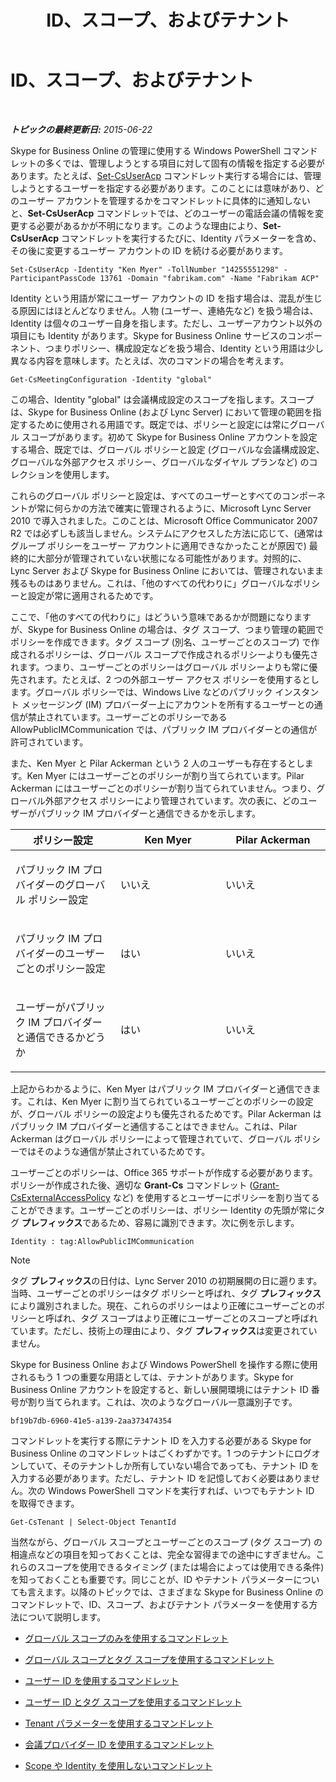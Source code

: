 ﻿---
title: ID、スコープ、およびテナント
TOCTitle: ID、スコープ、およびテナント
ms:assetid: 7cfa194a-2d01-4370-9b48-ee13ff597fa5
ms:mtpsurl: https://technet.microsoft.com/ja-jp/library/Dn362819(v=OCS.15)
ms:contentKeyID: 56270108
ms.date: 06/02/2017
mtps_version: v=OCS.15
ms.translationtype: HT
---

# ID、スコープ、およびテナント

 

_**トピックの最終更新日:** 2015-06-22_

Skype for Business Online の管理に使用する Windows PowerShell コマンドレットの多くでは、管理しようとする項目に対して固有の情報を指定する必要があります。たとえば、[Set-CsUserAcp](https://docs.microsoft.com/en-us/powershell/module/skype/Set-CsUserAcp) コマンドレット実行する場合には、管理しようとするユーザーを指定する必要があります。このことには意味があり、どのユーザー アカウントを管理するかをコマンドレットに具体的に通知しないと、**Set-CsUserAcp** コマンドレットでは、どのユーザーの電話会議の情報を変更する必要があるかが不明になります。このような理由により、**Set-CsUserAcp** コマンドレットを実行するたびに、Identity パラメーターを含め、その後に変更するユーザー アカウントの ID を続ける必要があります。

    Set-CsUserAcp -Identity "Ken Myer" -TollNumber "14255551298" -ParticipantPassCode 13761 -Domain "fabrikam.com" -Name "Fabrikam ACP"

Identity という用語が常にユーザー アカウントの ID を指す場合は、混乱が生じる原因にはほとんどなりません。人物 (ユーザー、連絡先など) を扱う場合は、Identity は個々のユーザー自身を指します。ただし、ユーザーアカウント以外の項目にも Identity があります。Skype for Business Online サービスのコンポーネント、つまりポリシー、構成設定などを扱う場合、Identity という用語は少し異なる内容を意味します。たとえば、次のコマンドの場合を考えます。

    Get-CsMeetingConfiguration -Identity "global"

この場合、Identity "global" は会議構成設定のスコープを指します。スコープは、Skype for Business Online (および Lync Server) において管理の範囲を指定するために使用される用語です。既定では、ポリシーと設定には常にグローバル スコープがあります。初めて Skype for Business Online アカウントを設定する場合、既定では、グローバル ポリシーと設定 (グローバルな会議構成設定、グローバルな外部アクセス ポリシー、グローバルなダイヤル プランなど) のコレクションを使用します。

これらのグローバル ポリシーと設定は、すべてのユーザーとすべてのコンポーネントが常に何らかの方法で確実に管理されるように、Microsoft Lync Server 2010 で導入されました。このことは、Microsoft Office Communicator 2007 R2 では必ずしも該当しません。システムにアクセスした方法に応じて、(通常はグループ ポリシーをユーザー アカウントに適用できなかったことが原因で) 最終的に大部分が管理されていない状態になる可能性があります。対照的に、Lync Server および Skype for Business Online においては、管理されないまま残るものはありません。これは、「他のすべての代わりに」グローバルなポリシーと設定が常に適用されるためです。

ここで、「他のすべての代わりに」はどういう意味であるかが問題になりますが、Skype for Business Online の場合は、タグ スコープ、つまり管理の範囲でポリシーを作成できます。タグ スコープ (別名、ユーザーごとのスコープ) で作成されるポリシーは、グローバル スコープで作成されるポリシーよりも優先されます。つまり、ユーザーごとのポリシーはグローバル ポリシーよりも常に優先されます。たとえば、2 つの外部ユーザー アクセス ポリシーを使用するとします。グローバル ポリシーでは、Windows Live などのパブリック インスタント メッセージング (IM) プロバーダー上にアカウントを所有するユーザーとの通信が禁止されています。ユーザーごとのポリシーである AllowPublicIMCommunication では、パブリック IM プロバイダーとの通信が許可されています。

また、Ken Myer と Pilar Ackerman という 2 人のユーザーも存在するとします。Ken Myer にはユーザーごとのポリシーが割り当てられています。Pilar Ackerman にはユーザーごとのポリシーが割り当てられていません。つまり、グローバル外部アクセス ポリシーにより管理されています。次の表に、どのユーザーがパブリック IM プロバイダーと通信できるかを示します。


<table>
<colgroup>
<col style="width: 33%" />
<col style="width: 33%" />
<col style="width: 33%" />
</colgroup>
<thead>
<tr class="header">
<th>ポリシー設定</th>
<th>Ken Myer</th>
<th>Pilar Ackerman</th>
</tr>
</thead>
<tbody>
<tr class="odd">
<td><p>パブリック IM プロバイダーのグローバル ポリシー設定</p></td>
<td><p>いいえ</p></td>
<td><p>いいえ</p></td>
</tr>
<tr class="even">
<td><p>パブリック IM プロバイダーのユーザーごとのポリシー設定</p></td>
<td><p>はい</p></td>
<td><p>いいえ</p></td>
</tr>
<tr class="odd">
<td><p>ユーザーがパブリック IM プロバイダーと通信できるかどうか</p></td>
<td><p>はい</p></td>
<td><p>いいえ</p></td>
</tr>
</tbody>
</table>


上記からわかるように、Ken Myer はパブリック IM プロバイダーと通信できます。これは、Ken Myer に割り当てられているユーザーごとのポリシーの設定が、グローバル ポリシーの設定よりも優先されるためです。Pilar Ackerman はパブリック IM プロバイダーと通信することはできません。これは、Pilar Ackerman はグローバル ポリシーによって管理されていて、グローバル ポリシーではそのような通信が禁止されているためです。

ユーザーごとのポリシーは、Office 365 サポートが作成する必要があります。ポリシーが作成された後、適切な **Grant-Cs** コマンドレット ([Grant-CsExternalAccessPolicy](https://docs.microsoft.com/en-us/powershell/module/skype/Grant-CsExternalAccessPolicy) など) を使用するとユーザーにポリシーを割り当てることができます。ユーザーごとのポリシーは、ポリシー Identity の先頭が常にタグ **プレフィックス**であるため、容易に識別できます。次に例を示します。

    Identity : tag:AllowPublicIMCommunication

> [!NOTE]
> タグ <strong>プレフィックス</strong>の日付は、Lync Server 2010 の初期展開の日に遡ります。当時、ユーザーごとのポリシーはタグ ポリシーと呼ばれ、タグ <strong>プレフィックス</strong>により識別されました。現在、これらのポリシーはより正確にユーザーごとのポリシーと呼ばれ、タグ スコープはより正確にユーザーごとのスコープと呼ばれています。ただし、技術上の理由により、タグ <strong>プレフィックス</strong>は変更されていません。


Skype for Business Online および Windows PowerShell を操作する際に使用されるもう 1 つの重要な用語としては、テナントがあります。Skype for Business Online アカウントを設定すると、新しい展開環境にはテナント ID 番号が割り当てられます。これは、次のようなグローバル一意識別子です。

    bf19b7db-6960-41e5-a139-2aa373474354

コマンドレットを実行する際にテナント ID を入力する必要がある Skype for Business Online のコマンドレットはごくわずかです。1 つのテナントにログオンしていて、そのテナントしか所有していない場合であっても、テナント ID を入力する必要があります。ただし、テナント ID を記憶しておく必要はありません。次の Windows PowerShell コマンドを実行すれば、いつでもテナント ID を取得できます。

    Get-CsTenant | Select-Object TenantId

当然ながら、グローバル スコープとユーザーごとのスコープ (タグ スコープ) の相違点などの項目を知っておくことは、完全な習得までの途中にすぎません。これらのスコープを使用できるタイミング (または場合によっては使用できる条件) を知っておくことも重要です。同じことが、ID やテナント パラメーターについても言えます。以降のトピックでは、さまざまな Skype for Business Online のコマンドレットで、ID、スコープ、およびテナント パラメーターを使用する方法について説明します。

  - [グローバル スコープのみを使用するコマンドレット](cmdlets-in-skype-for-business-online-that-use-only-the-global-scope.md)

  - [グローバル スコープとタグ スコープを使用するコマンドレット](cmdlets-in-skype-for-business-online-that-use-the-global-scope-and-the-tag-scope.md)

  - [ユーザー ID を使用するコマンドレット](cmdlets-in-skype-for-business-online-that-use-a-user-identity.md)

  - [ユーザー ID とタグ スコープを使用するコマンドレット](cmdlets-in-skype-for-business-online-that-use-a-user-identity-and-the-tag-scope.md)

  - [Tenant パラメーターを使用するコマンドレット](cmdlets-in-skype-for-business-online-that-use-the-tenant-parameter.md)

  - [会議プロバイダー ID を使用するコマンドレット](cmdlets-in-skype-for-business-online-that-use-a-conferencing-provider-identity.md)

  - [Scope や Identity を使用しないコマンドレット](cmdlets-in-skype-for-business-online-that-do-not-use-a-scope-or-an-identity.md)

